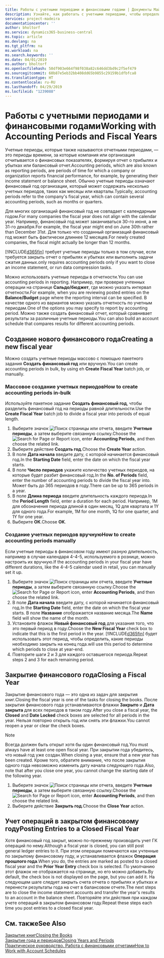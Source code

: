 ```yaml
---
title: Работы с учетными периодами и финансовыми годами | Документы Майкрософт
description: Узнайте, как работать с учетными периодами, чтобы определить, когда ваша организация отчитывается о финансовых показателях.
services: project-madeira
documentationcenter: ''
author: bholtorf
ms.service: dynamics365-business-central
ms.topic: article
ms.devlang: na
ms.tgt_pltfrm: na
ms.workload: na
ms.search.keywords: ''
ms.date: 04/01/2019
ms.author: bholtorf
ms.openlocfilehash: 50df903e664f98f038a82c646dd3bd9c2f5ef479
ms.sourcegitcommit: 60b87e5eb32bb408dd65b9855c29159b1dfbfca8
ms.translationtype: HT
ms.contentlocale: ru-RU
ms.lasthandoff: 04/29/2019
ms.locfileid: "1239088"
---
```

# <a name="working-with-accounting-periods-and-fiscal-years"></a><span data-ttu-id="ebf4a-103">Работы с учетными периодами и финансовыми годами</span><span class="sxs-lookup"><span data-stu-id="ebf4a-103">Working with Accounting Periods and Fiscal Years</span></span>
<span data-ttu-id="ebf4a-104">Учетные периоды, которые также называются отчетными периодами, — это периоды времени, за которые компания или организация отчитывается о финансовых показателях, формируя отчет о прибылях и убытках или балансовый отчет.</span><span class="sxs-lookup"><span data-stu-id="ebf4a-104">Accounting periods, which are also known as reporting periods, are periods of time for which a company or organization reports financial performance, for example, by generating their income statement or balance sheet.</span></span> <span data-ttu-id="ebf4a-105">Обычно учетные периоды означают финансовый год организации, который может содержать несколько учетных периодов, таких как месяцы или кварталы.</span><span class="sxs-lookup"><span data-stu-id="ebf4a-105">Typically, accounting periods refer to the company's fiscal year, which can contain several accounting periods, such as months or quarters.</span></span>

<span data-ttu-id="ebf4a-106">Для многих организаций финансовый год не совпадает с календарным годом.</span><span class="sxs-lookup"><span data-stu-id="ebf4a-106">For many companies the fiscal year does not align with the calendar year.</span></span> <span data-ttu-id="ebf4a-107">Например, финансовый год может заканчиваться 30-го июня, а не 31-го декабря.</span><span class="sxs-lookup"><span data-stu-id="ebf4a-107">For example, the fiscal year might end on June 30th rather than December 31st.</span></span> <span data-ttu-id="ebf4a-108">Для только что созданный организаций финансовый год может быть фактически длиннее 12 месяцев.</span><span class="sxs-lookup"><span data-stu-id="ebf4a-108">For newly created companies, the fiscal might actually be longer than 12 months.</span></span> 

[!INCLUDE[d365fin](includes/d365fin_md.md)] <span data-ttu-id="ebf4a-109">требует учетные периоды только в том случае, если требуется закрыть отчет о прибылях и убытках или выполнить задачи сжатия данных.</span><span class="sxs-lookup"><span data-stu-id="ebf4a-109">only requires accounting periods only if you want to close an income statement, or run data compression tasks.</span></span> 

<span data-ttu-id="ebf4a-110">Можно использовать учетные периоды в отчетности.</span><span class="sxs-lookup"><span data-stu-id="ebf4a-110">You can use accounting periods in reporting.</span></span> <span data-ttu-id="ebf4a-111">Например, при проверке учтенных операции на странице **Сальдо/бюджет**, где можно указать интервал отчетности.</span><span class="sxs-lookup"><span data-stu-id="ebf4a-111">For example, when you are reviewing posted entries on the **Balance/Budget** page where the reporting interval can be specified.</span></span> <span data-ttu-id="ebf4a-112">В качестве одного из вариантов можно указать отчетность по учетным периодам.</span><span class="sxs-lookup"><span data-stu-id="ebf4a-112">One of the options you may specify to report by accounting period.</span></span> <span data-ttu-id="ebf4a-113">Можно также создать финансовый отчет, который сравнивает результаты за различные учетные периоды.</span><span class="sxs-lookup"><span data-stu-id="ebf4a-113">You can also build an account schedule that compares results for different accounting periods.</span></span>

## <a name="creating-a-new-fiscal-year"></a><span data-ttu-id="ebf4a-114">Создание нового финансового года</span><span class="sxs-lookup"><span data-stu-id="ebf4a-114">Creating a new fiscal year</span></span>
<span data-ttu-id="ebf4a-115">Можно создать учетные периоды массово с помощью пакетного задания **Создать финансовый год** или вручную.</span><span class="sxs-lookup"><span data-stu-id="ebf4a-115">You can create accounting periods in bulk, by using eh **Create Fiscal Year** batch job, or manually.</span></span>

### <a name="how-to-create-accounting-periods-in-bulk"></a><span data-ttu-id="ebf4a-116">Массовое создание учетных периодов</span><span class="sxs-lookup"><span data-stu-id="ebf4a-116">How to create accounting periods in-bulk</span></span>
<span data-ttu-id="ebf4a-117">Используйте пакетное задание **Создать финансовый год**, чтобы разделить финансовый год на периоды равной длительности.</span><span class="sxs-lookup"><span data-stu-id="ebf4a-117">Use the **Create Fiscal Year** batch job to divide a fiscal year into periods of equal length.</span></span>  

1. <span data-ttu-id="ebf4a-118">Выберите значок ![Поиск страницы или отчета](media/ui-search/search_small.png "Значок поиска страницы или отчета"), введите **Учетные периоды**, а затем выберите связанную ссылку.</span><span class="sxs-lookup"><span data-stu-id="ebf4a-118">Choose the ![Search for Page or Report](media/ui-search/search_small.png "Search for Page or Report icon") icon, enter **Accounting Periods**, and then choose the related link.</span></span>  
2. <span data-ttu-id="ebf4a-119">Выберите действие **Создать год**.</span><span class="sxs-lookup"><span data-stu-id="ebf4a-119">Choose the **Create Year** action.</span></span>  <!--What about the Scheduling option? Should we mention that? There's also the Report Output Type field...-->
3. <span data-ttu-id="ebf4a-120">В поле **Дата начала** введите дату, с которой начинается финансовый год.</span><span class="sxs-lookup"><span data-stu-id="ebf4a-120">In the **Starting Date** field, enter the date on which the fiscal year starts.</span></span>  
4. <span data-ttu-id="ebf4a-121">В поле **Число периодов** укажите количество учетных периодов, на которые будет разбит финансовый год.</span><span class="sxs-lookup"><span data-stu-id="ebf4a-121">In the **No. of Periods** field, enter the number of accounting periods to divide the fiscal year into.</span></span> <span data-ttu-id="ebf4a-122">Может быть до 365 периодов в году.</span><span class="sxs-lookup"><span data-stu-id="ebf4a-122">There can be up to 365 periods in a year.</span></span>  
5. <span data-ttu-id="ebf4a-123">В поле **Длина периода** введите длительность каждого периода.</span><span class="sxs-lookup"><span data-stu-id="ebf4a-123">In the **Period Length** field, enter a duration for each period.</span></span> <span data-ttu-id="ebf4a-124">Например, 1M для обозначения периода длиной в один месяц, 1Q для квартала и 1Y для одного года.</span><span class="sxs-lookup"><span data-stu-id="ebf4a-124">For example, 1M for one month, 1Q for one quarter, and 1Y for one year.</span></span>  
6. <span data-ttu-id="ebf4a-125">Выберите **ОК**.</span><span class="sxs-lookup"><span data-stu-id="ebf4a-125">Choose **OK**.</span></span>  

### <a name="how-to-create-accounting-periods-manually"></a><span data-ttu-id="ebf4a-126">Создание учетных периодов вручную</span><span class="sxs-lookup"><span data-stu-id="ebf4a-126">How to create accounting periods manually</span></span>
<span data-ttu-id="ebf4a-127">Если учетные периоды в финансовом году имеют разную длительность, например в случае календаря 4-4-5, используемого в рознице, можно настроить их вручную.</span><span class="sxs-lookup"><span data-stu-id="ebf4a-127">If the accounting periods in your fiscal year have different durations, like the 4-4-5 calendar used in retail, you can manually set it up.</span></span>  
  
1. <span data-ttu-id="ebf4a-128">Выберите значок ![Поиск страницы или отчета](media/ui-search/search_small.png "Значок поиска страницы или отчета"), введите **Учетные периоды**, а затем выберите связанную ссылку.</span><span class="sxs-lookup"><span data-stu-id="ebf4a-128">Choose the ![Search for Page or Report](media/ui-search/search_small.png "Search for Page or Report icon") icon, enter **Accounting Periods**, and then choose the related link.</span></span>  
2. <span data-ttu-id="ebf4a-129">В поле **Дата начала** введите дату, с которой начинается финансовый год.</span><span class="sxs-lookup"><span data-stu-id="ebf4a-129">In the **Starting Date** field, enter the date on which the fiscal year starts.</span></span> <span data-ttu-id="ebf4a-130">В поле **Название** отображается название месяца.</span><span class="sxs-lookup"><span data-stu-id="ebf4a-130">The **Name** field will show the name of the month.</span></span>  
3. <span data-ttu-id="ebf4a-131">Установите флажок **Новый финансовый год** для указания того, что это первый период в году.</span><span class="sxs-lookup"><span data-stu-id="ebf4a-131">Choose the **New Fiscal Year** check box to indicate that this is the first period in the year.</span></span> [!INCLUDE[d365fin](includes/d365fin_md.md)] <span data-ttu-id="ebf4a-132">будет использовать этот период, чтобы определить, какие периоды необходимо закрыть на конец года.</span><span class="sxs-lookup"><span data-stu-id="ebf4a-132">will use this period to determine which periods to close at year-end.</span></span>
4. <span data-ttu-id="ebf4a-133">Повторите шаги 2 и 3 для каждого оставшегося периода.</span><span class="sxs-lookup"><span data-stu-id="ebf4a-133">Repeat steps 2 and 3 for each remaining period.</span></span>  

## <a name="closing-a-fiscal-year"></a><span data-ttu-id="ebf4a-134">Закрытие финансового года</span><span class="sxs-lookup"><span data-stu-id="ebf4a-134">Closing a Fiscal Year</span></span>
<span data-ttu-id="ebf4a-135">Закрытие финансового года — это одна из задач для закрытия книг.</span><span class="sxs-lookup"><span data-stu-id="ebf4a-135">Closing the fiscal year is one of the tasks for closing the books.</span></span> <span data-ttu-id="ebf4a-136">После закрытия финансового года устанавливаются флажки **Закрыто** и **Дата закрыта** для всех периодов в таком году.</span><span class="sxs-lookup"><span data-stu-id="ebf4a-136">After you close a fiscal year, the **Closed** and **Date Locked** check boxes are selected for all periods in the year.</span></span> <span data-ttu-id="ebf4a-137">Нельзя повторно открыть год или снять эти флажки.</span><span class="sxs-lookup"><span data-stu-id="ebf4a-137">You cannot reopen a year or clear the check boxes.</span></span>

> [!NOTE]  
>  <span data-ttu-id="ebf4a-138">Всегда должен быть открыт хотя бы один финансовый год.</span><span class="sxs-lookup"><span data-stu-id="ebf4a-138">You must always have at least one open fiscal year.</span></span> <span data-ttu-id="ebf4a-139">При закрытии года убедитесь, что новый год уже создан.</span><span class="sxs-lookup"><span data-stu-id="ebf4a-139">When closing a year, ensure that a new year has been created.</span></span> <span data-ttu-id="ebf4a-140">Кроме того, обратите внимание, что после закрытия одного года невозможно изменить дату начала следующего года.</span><span class="sxs-lookup"><span data-stu-id="ebf4a-140">Also, note that after you close one year, you cannot change the starting date of the following year.</span></span>

1. <span data-ttu-id="ebf4a-141">Выберите значок ![Поиск страницы или отчета](media/ui-search/search_small.png "Значок поиска страницы или отчета"), введите **Учетные периоды**, а затем выберите связанную ссылку.</span><span class="sxs-lookup"><span data-stu-id="ebf4a-141">Choose the ![Search for Page or Report](media/ui-search/search_small.png "Search for Page or Report icon") icon, enter **Accounting Periods**, and then choose the related link.</span></span>  
2. <span data-ttu-id="ebf4a-142">Выберите действие **Закрыть год**.</span><span class="sxs-lookup"><span data-stu-id="ebf4a-142">Choose the **Close Year** action.</span></span>  

## <a name="posting-entries-to-a-closed-fiscal-year"></a><span data-ttu-id="ebf4a-143">Учет операций в закрытом финансовому году</span><span class="sxs-lookup"><span data-stu-id="ebf4a-143">Posting Entries to a Closed Fiscal Year</span></span>
<span data-ttu-id="ebf4a-144">Хотя финансовый год закрыт, можно по-прежнему производить учет ГК операций по нему.</span><span class="sxs-lookup"><span data-stu-id="ebf4a-144">Although a fiscal year is closed, you can still post general ledger entries to it.</span></span> <span data-ttu-id="ebf4a-145">При этом операции помечаются как учтенные по закрытому финансовому году, и устанавливается флажок **Операция прошлого года**.</span><span class="sxs-lookup"><span data-stu-id="ebf4a-145">When you do, the entries are marked as posted to a closed fiscal year and the **Prior Year Entry** check box is selected.</span></span> <span data-ttu-id="ebf4a-146">По умолчанию этот флажок не отображается на странице, но его можно добавить.</span><span class="sxs-lookup"><span data-stu-id="ebf4a-146">By default, the check box is not displayed on the page, but you can add it.</span></span> <span data-ttu-id="ebf4a-147">На следующем шаге следует закрыть счета отчета о прибылях и убытках и перенести результаты года на счет в балансовом отчете.</span><span class="sxs-lookup"><span data-stu-id="ebf4a-147">The next steps are to close the income statement accounts and transfer the year's results to an account in the balance sheet.</span></span> <span data-ttu-id="ebf4a-148">Повторяйте эти действия при каждом учете операций в закрытом финансовом году.</span><span class="sxs-lookup"><span data-stu-id="ebf4a-148">Repeat these steps each time you post entries to a closed fiscal year.</span></span>

## <a name="see-also"></a><span data-ttu-id="ebf4a-149">См. также</span><span class="sxs-lookup"><span data-stu-id="ebf4a-149">See Also</span></span>
[<span data-ttu-id="ebf4a-150">Закрытие книг</span><span class="sxs-lookup"><span data-stu-id="ebf4a-150">Closing the Books</span></span>](year-close-books.md)  
[<span data-ttu-id="ebf4a-151">Закрытие года и периодов</span><span class="sxs-lookup"><span data-stu-id="ebf4a-151">Closing Years and Periods</span></span>](year-close-years-periods.md)  
[<span data-ttu-id="ebf4a-152">Практическое руководство. Работа с финансовыми отчетами</span><span class="sxs-lookup"><span data-stu-id="ebf4a-152">How to Work with Account Schedules</span></span>](bi-how-work-account-schedule.md)  
  





